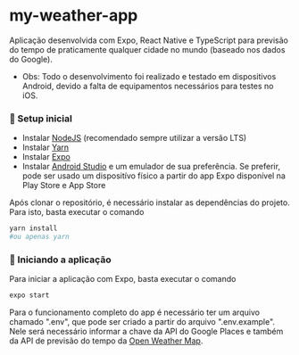 # my-weather-app

Aplicação desenvolvida com Expo, React Native e TypeScript para previsão do tempo de praticamente qualquer cidade no mundo (baseado nos dados do Google).

- Obs: Todo o desenvolvimento foi realizado e testado em dispositivos Android, devido a falta de equipamentos necessários para testes no iOS.

### 🙏 Setup inicial

- Instalar <a href="https://nodejs.org/en/">NodeJS</a> (recomendado sempre utilizar a versão LTS)
- Instalar <a href="https://yarnpkg.com/">Yarn</a>
- Instalar <a href="https://docs.expo.dev/get-started/installation/">Expo</a>
- Instalar <a href="https://developer.android.com/studio?hl=pt-br">Android Studio</a> e um emulador de sua preferência. Se preferir, pode ser usado um dispositívo físico a partir do app Expo disponível na Play Store e App Store

Após clonar o repositório, é necessário instalar as dependências do projeto. Para isto, basta executar o comando

```bash
yarn install 
#ou apenas yarn
```
### 🚀 Iniciando a aplicação

Para iniciar a aplicação com Expo, basta executar o comando

```bash
expo start
```
Para o funcionamento completo do app é necessário ter um arquivo chamado ".env", que pode ser criado a partir do arquivo ".env.example". Nele será necessário informar a chave da API do Google Places e também da API de previsão do tempo da <a href="https://openweathermap.org/api">Open Weather Map</a>.

